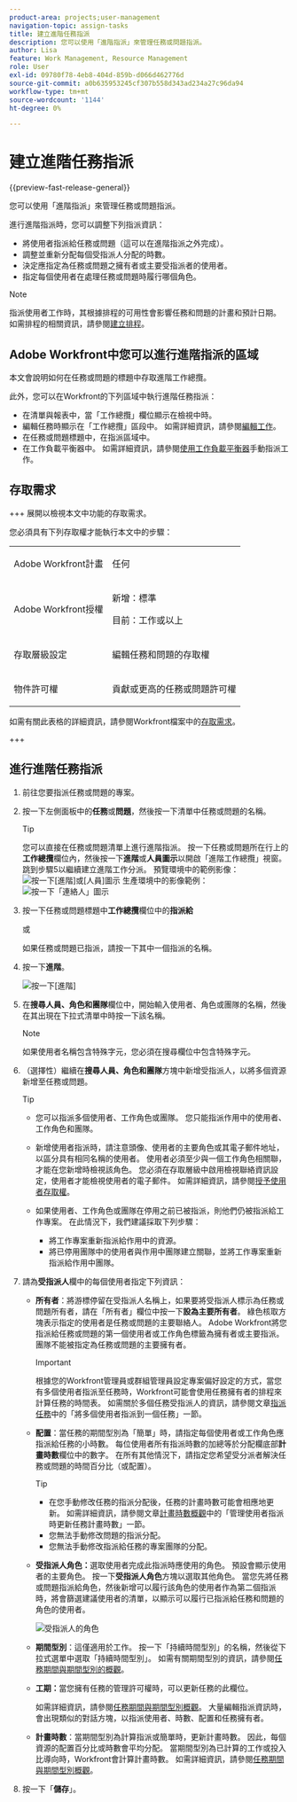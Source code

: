 ```yaml
---
product-area: projects;user-management
navigation-topic: assign-tasks
title: 建立進階任務指派
description: 您可以使用「進階指派」來管理任務或問題指派。
author: Lisa
feature: Work Management, Resource Management
role: User
exl-id: 09780f78-4eb8-404d-859b-d066d462776d
source-git-commit: a0b635953245cf307b558d343ad234a27c96da94
workflow-type: tm+mt
source-wordcount: '1144'
ht-degree: 0%

---
```


# 建立進階任務指派

{{preview-fast-release-general}}

<!-- Audited: 07/2024-->

您可以使用「進階指派」來管理任務或問題指派。

進行進階指派時，您可以調整下列指派資訊：

* 將使用者指派給任務或問題（這可以在進階指派之外完成）。
* 調整並重新分配每個受指派人分配的時數。
* 決定應指定為任務或問題之擁有者或主要受指派者的使用者。
* 指定每個使用者在處理任務或問題時履行哪個角色。
  <!--* <span class="preview">Override the billing rate for a job role.</span>-->

>[!NOTE]
>
>指派使用者工作時，其根據排程的可用性會影響任務和問題的計畫和預計日期。 如需排程的相關資訊，請參閱[建立排程](../../../administration-and-setup/set-up-workfront/configure-timesheets-schedules/create-schedules.md)。

## Adobe Workfront中您可以進行進階指派的區域

本文會說明如何在任務或問題的標題中存取進階工作總攬。

此外，您可以在Workfront的下列區域中執行進階任務指派：

* 在清單與報表中，當「工作總攬」欄位顯示在檢視中時。
* 編輯任務時顯示在「工作總攬」區段中。 如需詳細資訊，請參閱[編輯工作](../../../manage-work/tasks/manage-tasks/edit-tasks.md)。
* 在任務或問題標題中，在指派區域中。
* 在工作負載平衡器中。 如需詳細資訊，請參閱[使用工作負載平衡器](../../../resource-mgmt/workload-balancer/assign-work-in-workload-balancer-manually.md)手動指派工作。

## 存取需求

+++ 展開以檢視本文中功能的存取需求。

您必須具有下列存取權才能執行本文中的步驟：

<table style="table-layout:auto"> 
 <col> 
 <col> 
 <tbody> 
  <tr> 
   <td role="rowheader">Adobe Workfront計畫</td> 
   <td> <p>任何</p> </td> 
  </tr> 
  <tr> 
   <td role="rowheader">Adobe Workfront授權</td> 
   <td> <p>新增：標準</p>
    <p>目前：工作或以上</p> </td> 
  </tr> 
  <tr> 
   <td role="rowheader">存取層級設定</td> 
   <td> <p>編輯任務和問題的存取權</p>  </td> 
  </tr> 
  <tr> 
   <td role="rowheader">物件許可權</td> 
   <td> <p>貢獻或更高的任務或問題許可權</p>  </td> 
  </tr> 
 </tbody> 
</table>

如需有關此表格的詳細資訊，請參閱Workfront檔案中的[存取需求](/help/quicksilver/administration-and-setup/add-users/access-levels-and-object-permissions/access-level-requirements-in-documentation.md)。

+++

## 進行進階任務指派

1. 前往您要指派任務或問題的專案。
1. 按一下左側面板中的&#x200B;**任務**&#x200B;或&#x200B;**問題**，然後按一下清單中任務或問題的名稱。

   >[!TIP]
   >
   >您可以直接在任務或問題清單上進行進階指派。 按一下任務或問題所在行上的&#x200B;**工作總攬**&#x200B;欄位內，然後按一下&#x200B;<span class="preview">**進階**</span>&#x200B;或&#x200B;**人員圖示**以開啟「進階工作總攬」視窗。 跳到步驟5以繼續建立進階工作分派。
   ><span class="preview">預覽環境中的範例影像：</span>
   >![按一下[進階]或[人員]圖示](assets/access-aa-from-lists.png)
   >生產環境中的影像範例：
   >![按一下「連絡人」圖示](assets/nwe-advanced-assignments-350x55.png)

1. 按一下任務或問題標題中&#x200B;**工作總攬**&#x200B;欄位中的&#x200B;**指派給**

   或

   如果任務或問題已指派，請按一下其中一個指派的名稱。

1. 按一下&#x200B;**進階**。

   ![按一下[進階]](assets/assignments-from-task-header-0825.png)

1. 在&#x200B;**搜尋人員、角色和團隊**&#x200B;欄位中，開始輸入使用者、角色或團隊的名稱，然後在其出現在下拉式清單中時按一下該名稱。

   >[!NOTE]
   >
   >如果使用者名稱包含特殊字元，您必須在搜尋欄位中包含特殊字元。

1. （選擇性）繼續在&#x200B;**搜尋人員、角色和團隊**&#x200B;方塊中新增受指派人，以將多個資源新增至任務或問題。

   >[!TIP]
   >
   >* 您可以指派多個使用者、工作角色或團隊。 您只能指派作用中的使用者、工作角色和團隊。
   >
   >
   >* 新增使用者指派時，請注意頭像、使用者的主要角色或其電子郵件地址，以區分具有相同名稱的使用者。
   >使用者必須至少與一個工作角色相關聯，才能在您新增時檢視該角色。
   >您必須在存取層級中啟用檢視聯絡資訊設定，使用者才能檢視使用者的電子郵件。 如需詳細資訊，請參閱[授予使用者存取權](../../../administration-and-setup/add-users/configure-and-grant-access/grant-access-other-users.md)。
   >
   >
   >* 如果使用者、工作角色或團隊在停用之前已被指派，則他們仍被指派給工作專案。 在此情況下，我們建議採取下列步驟：
   >   
   >   * 將工作專案重新指派給作用中的資源。
   >   * 將已停用團隊中的使用者與作用中團隊建立關聯，並將工作專案重新指派給作用中團隊。

   <!-- SHOULD BE THIRD BULLET POINT IN TIP TABLE WHEN THIS FEATURE IS RELEASED 
    * <span class="preview">When adding a job role assignment, you can search for the job role or location. Select the System/Default Job Role to use the default billing rate for the assignment, or select a Rate Card Job Role to override the rate at the assignment level. For more information on rate cards, see [Manage rate cards](/help/quicksilver/administration-and-setup/set-up-workfront/configure-system-defaults/manage-rate-cards.md).</span>
    -->

1. 請為&#x200B;**受指派人**&#x200B;欄中的每個使用者指定下列資訊：


   * **所有者**：將游標停留在受指派人名稱上，如果要將受指派人標示為任務或問題所有者，請在「所有者」欄位中按一下&#x200B;**設為主要所有者**。 綠色核取方塊表示指定的使用者是任務或問題的主要聯絡人。 Adobe Workfront將您指派給任務或問題的第一個使用者或工作角色標籤為擁有者或主要指派。 團隊不能被指定為任務或問題的主要擁有者。

     >[!IMPORTANT]
     >
     >根據您的Workfront管理員或群組管理員設定專案偏好設定的方式，當您有多個使用者指派至任務時，Workfront可能會使用任務擁有者的排程來計算任務的時間表。 如需關於多個任務受指派人的資訊，請參閱文章[指派任務](../../../manage-work/tasks/assign-tasks/assign-tasks.md)中的「將多個使用者指派到一個任務」一節。

   * **配置**：當任務的期間型別為「簡單」時，請指定每個使用者或工作角色應指派給任務的小時數。 每位使用者所有指派時數的加總等於分配欄底部&#x200B;**計畫時數**&#x200B;欄位中的數字。 在所有其他情況下，請指定您希望受分派者解決任務或問題的時間百分比（或配置）。

     >[!TIP]
     >   
     >   * 在您手動修改任務的指派分配後，任務的計畫時數可能會相應地更新。 如需詳細資訊，請參閱文章[計畫時數概觀](../../../manage-work/tasks/task-information/planned-hours.md)中的「管理使用者指派時更新任務計畫時數」一節。
     >   * 您無法手動修改問題的指派分配。
     >   * 您無法手動修改指派給任務的專案團隊的分配。

   * **受指派人角色：**&#x200B;選取使用者完成此指派時應使用的角色。  預設會顯示使用者的主要角色。 按一下&#x200B;**受指派人角色**&#x200B;方塊以選取其他角色。 當您先將任務或問題指派給角色，然後新增可以履行該角色的使用者作為第二個指派時，將會篩選建議使用者的清單，以顯示可以履行已指派給任務和問題的角色的使用者。

     ![受指派人的角色](assets/advanced-assignments-select-role.png)

   <!--<div class="preview">

   * **Location**: The location comes from the rate card, if a rate card attached to the project uses locations with the job roles. The location can't be changed. 

   * **Billing Rates**: The billing rate for a user comes from the system rate for the user or their associated job role. The billing rate for a job role comes from the system rate or from the rate card, if a rate card is attached to the project. Existing billing rates are not displayed in this field. Click in the field to change the billing rate for this specific task assignment.

   </div>-->

   * **期間型別**：這僅適用於工作。 按一下「持續時間型別」的名稱，然後從下拉式選單中選取「持續時間型別」。 如需有關期間型別的資訊，請參閱[任務期間與期間型別的概觀](../../../manage-work/tasks/taskdurtn/task-duration-and-duration-type.md)。

   * **工期：**&#x200B;當您擁有任務的管理許可權時，可以更新任務的此欄位。

     如需詳細資訊，請參閱[任務期間與期間型別概觀](../../../manage-work/tasks/taskdurtn/task-duration-and-duration-type.md)。 大量編輯指派資訊時，會出現類似的對話方塊，以指派使用者、時數、配置和任務擁有者。

   * **計畫時數**：當期間型別為計算指派或簡單時，更新計畫時數。 因此，每個資源的配置百分比或時數會平均分配。 當期間型別為已計算的工作或投入比導向時，Workfront會計算計畫時數。 如需詳細資訊，請參閱[任務期間與期間型別概觀](../../../manage-work/tasks/taskdurtn/task-duration-and-duration-type.md)。

1. 按一下「**儲存**」。
